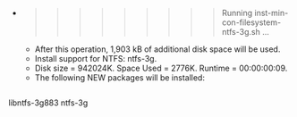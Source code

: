 * >>>>>>>>> Running inst-min-con-filesystem-ntfs-3g.sh ...
  * After this operation, 1,903 kB of additional disk space will be used.
  * Install support for NTFS: ntfs-3g.
  * Disk size = 942024K. Space Used = 2776K. Runtime = 00:00:00:09.
  * The following NEW packages will be installed:
  ```bash
libntfs-3g883 ntfs-3g
  ```
